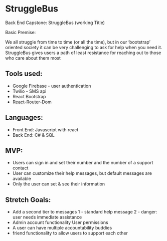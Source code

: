 # StruggleBus

Back End Capstone: StruggleBus (working Title)

Basic Premise:

We all struggle from time to time (or all the time), but in our ‘bootstrap’ oriented society it can be very challenging to ask for help when you need it. StruggleBus gives users a path of least resistance for reaching out to those who care about them most




## Tools used:
- Google Firebase - user authentication
- Twilio - SMS api
- React Bootstrap
- React-Router-Dom


## Languages:
- Front End: Javascript with react
- Back End: C# & SQL 

## MVP:
- Users can sign in and set their number and the number of a support contact
- User can customize their help messages, but default messages are available
- Only the user can set & see their information


## Stretch Goals:
- Add a second tier to messages
    1 - standard help message
    2 - danger: user needs immediate assistance
- Admin account functionality
    User permissions
- A user can have multiple accountability buddies
- friend functionality to allow users to support each other

